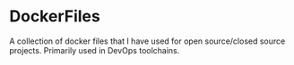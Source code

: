 # DockerFiles
A collection of docker files that I have used for open source/closed source projects. Primarily used in DevOps toolchains.
